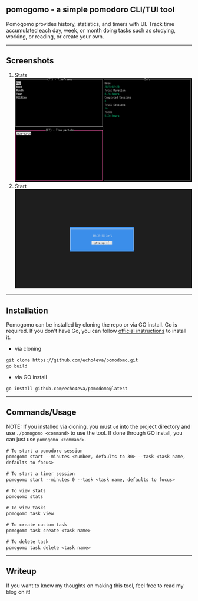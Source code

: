## pomogomo - a simple pomodoro CLI/TUI tool

Pomogomo provides history, statistics, and timers with UI.
Track time accumulated each day, week, or month doing tasks such as
studying, working, or reading, or create your own.

---

## Screenshots
1. Stats
    <img src="assets/stats.png"/>
2. Start
    <img src="assets/start.png">

---

## Installation

Pomogomo can be installed by cloning the repo or via GO install.
Go is required. If you don't have Go, you can follow [official instructions](https://go.dev/doc/install) to install it.

* via cloning

```shell
git clone https://github.com/echo4eva/pomodomo.git
go build
```

* via GO install
```shell
go install github.com/echo4eva/pomodomo@latest
```

---

## Commands/Usage

NOTE: If you installed via cloning, you must `cd` into the project directory
and use `./pomogomo <command>` to use the tool. If done through GO install,
you can just use `pomogomo <command>`.


```shell
# To start a pomodoro session
pomogomo start --minutes <number, defaults to 30> --task <task name, defaults to focus>
```

```shell
# To start a timer session
pomogomo start --minutes 0 --task <task name, defaults to focus>
```

```shell
# To view stats
pomogomo stats
```

```shell
# To view tasks
pomogomo task view
```

```shell
# To create custom task
pomogomo task create <task name>
```

```shell
# To delete task
pomogomo task delete <task name>
```

---

## Writeup

If you want to know my thoughts on making this tool, feel free to read my blog on it!
